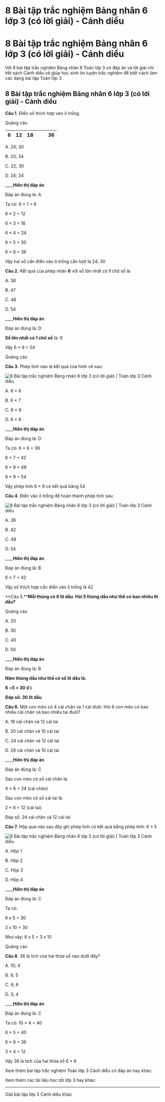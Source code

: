 # 8 Bài tập trắc nghiệm Bảng nhân 6 lớp 3 (có lời giải) - Cánh diều

# 8 Bài tập trắc nghiệm Bảng nhân 6 lớp 3 (có lời giải) - Cánh diều

Với 8 bài tập trắc nghiệm Bảng nhân 6 Toán lớp 3 có đáp án và lời giải chi tiết sách Cánh diều sẽ giúp học sinh ôn luyện trắc nghiệm để biết cách làm các dạng bài tập Toán lớp 3.

## 8 Bài tập trắc nghiệm Bảng nhân 6 lớp 3 (có lời giải) - Cánh diều

**Câu 1.** Điền số thích hợp vào ô trống. 

Quảng cáo

6 |  12 |  18 |  |  |  36  
---|---|---|---|---|---  
  
A. 24; 30

B. 20; 34

C. 22; 30

D. 24; 34

____**Hiển thị đáp án**

Đáp án đúng là: A 

Ta có: 6 × 1 = 6

6 × 2 = 12

6 × 3 = 18

6 × 4 = 24

6 × 5 = 30

6 × 6 = 36

Vậy hai số cần điền vào ô trống cần lượt là 24; 30

**Câu 2.** Kết quả của phép nhân **6** với số lớn nhất có **1** chữ số là

A. 36

B. 47

C. 48

D. 54

____**Hiển thị đáp án**

Đáp án đúng là: D

**Số lớn nhất có 1 chữ số** là: 9

Vậy 6 × 9 = 54

Quảng cáo

**Câu 3.** Phép tính nào là kết quả của hình vẽ sau:

![8 Bài tập trắc nghiệm Bảng nhân 6 lớp 3 \(có lời giải\) | Toán lớp 3 Cánh diều](https://vietjack.com/toan-3-cd/images/trac-nghiem-bang-nhan-6.PNG)

A. 6 × 6

B. 6 × 7

C. 6 × 8

D. 6 × 9

____**Hiển thị đáp án**

Đáp án đúng là: D

Ta có: 6 × 6 = 36

6 × 7 = 42

6 × 8 = 48

6 × 9 = 54

Vậy phép tính 6 × 9 có kết quả bằng 54

**Câu 4.** Điền vào ô trống để hoàn thành phép tính sau:

![8 Bài tập trắc nghiệm Bảng nhân 6 lớp 3 \(có lời giải\) | Toán lớp 3 Cánh diều](https://vietjack.com/toan-3-cd/images/trac-nghiem-bang-nhan-6-a.PNG)

A. 36

B. 42

C. 48

D. 54

____**Hiển thị đáp án**

Đáp án đúng là: B

6 × 7 = 42

Vậy số thích hợp cần điền vào ô trống là 42

**Câu 5.****Mỗi thùng có 6 lít dầu. Hỏi 5 thùng dầu như thế có bao nhiêu lít dầu?**

Quảng cáo

A. 20

B. 30

C. 40

D. 50

____**Hiển thị đáp án**

Đáp án đúng là: B

**Năm thùng dầu như thế có số lít dầu là:**

**6** ×**5 = 30 (_l_ )**

**Đáp số: 30 lít dầu**

**Câu 6.** Một con mèo có 4 cái chân và 1 cái đuôi. Hỏi 6 con mèo có bao nhiêu cái chân và bao nhiêu tai đuôi?

A. 16 cái chân và 12 cái tai

B. 20 cái chân và 10 cái tai

C. 24 cái chân và 12 cái tai

D. 28 cái chân và 10 cái tai

____**Hiển thị đáp án**

Đáp án đúng là: C

Sáu con mèo có số cái chân là:

4 × 6 = 24 (cái chân)

Sáu con mèo có số cái tai là:

2 × 6 = 12 (cái tai)

Đáp số: 24 cái chân và 12 cái tai 

**Câu 7.** Hộp quà nào sau đây ghi phép tính có kết quả bằng phép tính: 6 × 5

![8 Bài tập trắc nghiệm Bảng nhân 6 lớp 3 \(có lời giải\) | Toán lớp 3 Cánh diều](https://vietjack.com/toan-3-cd/images/trac-nghiem-bang-nhan-6-1a.PNG)

A. Hộp 1

B. Hộp 2

C. Hộp 3

D. Hộp 4

____**Hiển thị đáp án**

Đáp án đúng là: C

Ta có: 

6 x 5 = 30 

3 x 10 = 30

Như vậy: 6 x 5 = 3 x 10 

Quảng cáo

**Câu 8.** 36 là tích của hai thừa số nào dưới đây?

A. 10; 4 

B. 8; 5

C. 6; 6

D. 3; 4

____**Hiển thị đáp án**

Đáp án đúng là: C

Ta có: 10 × 4 = 40

8 × 5 = 40

6 × 6 = 36

3 × 4 = 12

Vậy 36 là tích của hai thừa số 6 × 6

Xem thêm bài tập trắc nghiệm Toán lớp 3 Cánh diều có đáp án hay khác:

Xem thêm các tài liệu học tốt lớp 3 hay khác:

* * *

Giải bài tập lớp 3 Cánh diều khác
